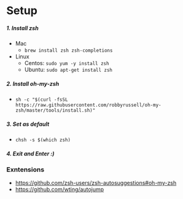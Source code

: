 # Setup
##### 1. Install zsh
 - Mac
   * `brew install zsh zsh-completions`
 - Linux
   * Centos: `sudo yum -y install zsh`
   * Ubuntu: `sudo apt-get install zsh`

##### 2. Install oh-my-zsh
- `sh -c "$(curl -fsSL https://raw.githubusercontent.com/robbyrussell/oh-my-zsh/master/tools/install.sh)"`

##### 3. Set as default
 * `chsh -s $(which zsh)`
 
##### 4. Exit and Enter :)

### Exntensions
 - https://github.com/zsh-users/zsh-autosuggestions#oh-my-zsh
 - https://github.com/wting/autojump
